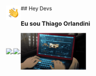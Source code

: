 <img alt="Hand Wave" src="./assets/Hand%20Wave.gif" width='40' align="left"/> ## Hey Devs

### Eu sou Thiago Orlandini

<a href="https://github.com/ThiagoOrlandini/github-readme-stats">
  <img height=100 align="center" src="https://github-readme-stats.vercel.app/api?username=ThiagoOrlandini&show_icons=true&theme=dark&bg_color=00000000" />
</a>

<a href="https://github.com/ThiagoOrlandini/github-readme-stats">
  <img height=100 align="center" src="https://github-readme-stats.vercel.app/api/top-langs?username=ThiagoOrlandini&layout=compact&langs_count=8&card_width=320" />
</a>

<img alt="Program" src="./assets/program.gif" height=100 align="center"/>
